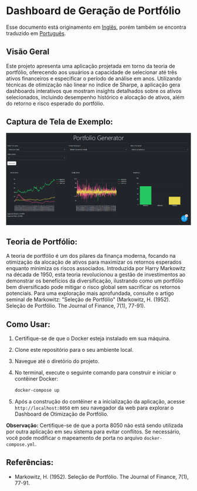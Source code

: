 # Dashboard de Geração de Portfólio

Esse documento está originamento em [Inglês](URL_do_Link), porém também se encontra traduzido em [Português](URL_do_Link).

## Visão Geral

Este projeto apresenta uma aplicação projetada em torno da teoria de portfólio, oferecendo aos usuários a capacidade de selecionar até três ativos financeiros e especificar o período de análise em anos. Utilizando técnicas de otimização não linear no índice de Sharpe, a aplicação gera dashboards interativos que mostram insights detalhados sobre os ativos selecionados, incluindo desempenho histórico e alocação de ativos, além do retorno e risco esperado do portfólio.

## Captura de Tela de Exemplo:

![Dashboard de Otimização de Portfólio](https://raw.githubusercontent.com/lucsalm/portfolio-generator-dash/main/portfolio-example.png)

## Teoria de Portfólio:

A teoria de portfólio é um dos pilares da finança moderna, focando na otimização da alocação de ativos para maximizar os retornos esperados enquanto minimiza os riscos associados. Introduzida por Harry Markowitz na década de 1950, esta teoria revolucionou a gestão de investimentos ao demonstrar os benefícios da diversificação, ilustrando como um portfólio bem diversificado pode mitigar o risco global sem sacrificar os retornos potenciais. Para uma exploração mais aprofundada, consulte o artigo seminal de Markowitz: "Seleção de Portfólio" (Markowitz, H. (1952). Seleção de Portfólio. The Journal of Finance, 7(1), 77-91).

## Como Usar:

1. Certifique-se de que o Docker esteja instalado em sua máquina.
2. Clone este repositório para o seu ambiente local.
3. Navegue até o diretório do projeto.
4. No terminal, execute o seguinte comando para construir e iniciar o contêiner Docker:

    ```bash
    docker-compose up
    ```

5. Após a construção do contêiner e a inicialização da aplicação, acesse `http://localhost:8050` em seu navegador da web para explorar o Dashboard de Otimização de Portfólio.

**Observação:** Certifique-se de que a porta 8050 não está sendo utilizada por outra aplicação em seu sistema para evitar conflitos. Se necessário, você pode modificar o mapeamento de porta no arquivo `docker-compose.yml`.

## Referências:

- Markowitz, H. (1952). Seleção de Portfólio. The Journal of Finance, 7(1), 77-91.
